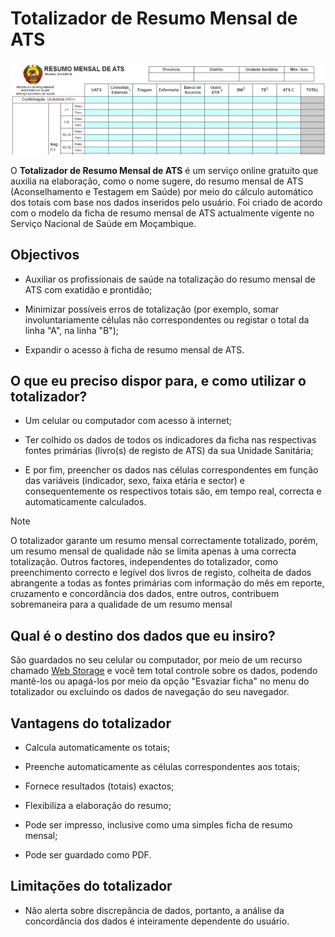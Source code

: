 # Totalizador de Resumo Mensal de ATS

![Trecho do Totalizador do Resumo Mensal de ATS](imagens/totalizador-de-resumo-mensal-de-ats.png)

O **Totalizador de Resumo Mensal de ATS** é um serviço online gratuito que auxilia na elaboração, como o nome sugere, do resumo mensal de ATS (Aconselhamento e Testagem em Saúde) por meio do cálculo automático dos totais com base nos dados inseridos pelo usuário. Foi criado de acordo com o modelo da ficha de resumo mensal de ATS actualmente vigente no Serviço Nacional de Saúde em Moçambique.


## Objectivos

* Auxiliar os profissionais de saúde na totalização do resumo mensal de ATS com exatidão e prontidão;

* Minimizar possíveis erros de totalização (por exemplo, somar involuntariamente células não correspondentes ou registar o total da linha "A", na linha "B");

* Expandir o acesso à ficha de resumo mensal de ATS.


## O que eu preciso dispor para, e como utilizar o totalizador?

* Um celular ou computador com acesso à internet;

* Ter colhido os dados de todos os indicadores da ficha nas respectivas fontes primárias (livro(s) de registo de ATS) da sua Unidade Sanitária;

* E por fim, preencher os dados nas células correspondentes em função das variáveis (indicador, sexo, faixa etária e sector) e consequentemente os respectivos totais são, em tempo real, correcta e automaticamente calculados.


>[!NOTE]
>
> O totalizador garante um resumo mensal correctamente totalizado, porém, um resumo mensal de qualidade não se limita apenas à uma correcta totalização. Outros factores, independentes do totalizador, como preenchimento correcto e legível dos livros de registo, colheita de dados abrangente a todas as fontes primárias com informação do mês em reporte, cruzamento e concordância dos dados, entre outros, contribuem sobremaneira para a qualidade de um resumo mensal


## Qual é o destino dos dados que eu insiro?

São guardados no seu celular ou computador, por meio de um recurso chamado [Web Storage](https://developer.mozilla.org/pt-BR/docs/Web/API/Web_Storage_API) e você tem total controle sobre os dados, podendo mantê-los ou apagá-los por meio da opção "Esvaziar ficha" no menu do totalizador ou excluindo os dados de navegação do seu navegador.


## Vantagens do totalizador

* Calcula automaticamente os totais;

* Preenche automaticamente as células correspondentes aos totais;

* Fornece resultados (totais) exactos;

* Flexibiliza a elaboração do resumo;

* Pode ser impresso, inclusive como uma simples ficha de resumo mensal;

* Pode ser guardado como PDF.


## Limitações do totalizador

* Não alerta sobre discrepância de dados, portanto, a análise da concordância dos dados é inteiramente dependente do usuário.